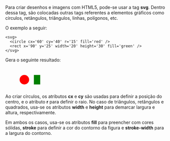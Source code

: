 Para criar desenhos e imagens com HTML5, pode-se usar a tag <b>svg</b>.
Dentro dessa tag, são colocadas outras tags referentes a elementos gráficos
como círculos, retângulos, triângulos, linhas, polígonos, etc. 

O exemplo a seguir:

	<svg>
	  <circle cx='60' cy='40' r='15' fill='red' />
	  <rect x='90' y='25' width='20' height='30' fill='green' />
	</svg>

Gera o seguinte resultado:

<svg height=70px>
  <circle cx='60' cy='40' r='15' fill='red' />
  <rect x='90' y='25' fill='green' width='20' height='30'/>
</svg>

Ao criar círculos, os atributos <b>cx</b> e <b>cy</b> são usadas
para definir a posição do centro, e o atributo <b>r</b> para definir o raio.
No caso de triângulos, retângulos e quadrados, usa-se os atributos <b>width</b>
e <b>height</b> para demarcar largura e altura, respectivamente.

Em ambos os casos, usa-se os atributos <b>fill</b> para preencher com cores sólidas, 
<b>stroke</b> para definir a cor do contorno da figura e <b>stroke-width</b> para a 
largura do contorno.
